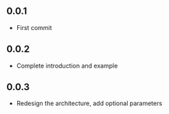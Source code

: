 ## 0.0.1

* First commit

## 0.0.2

* Complete introduction and example

## 0.0.3

* Redesign the architecture, add optional parameters
